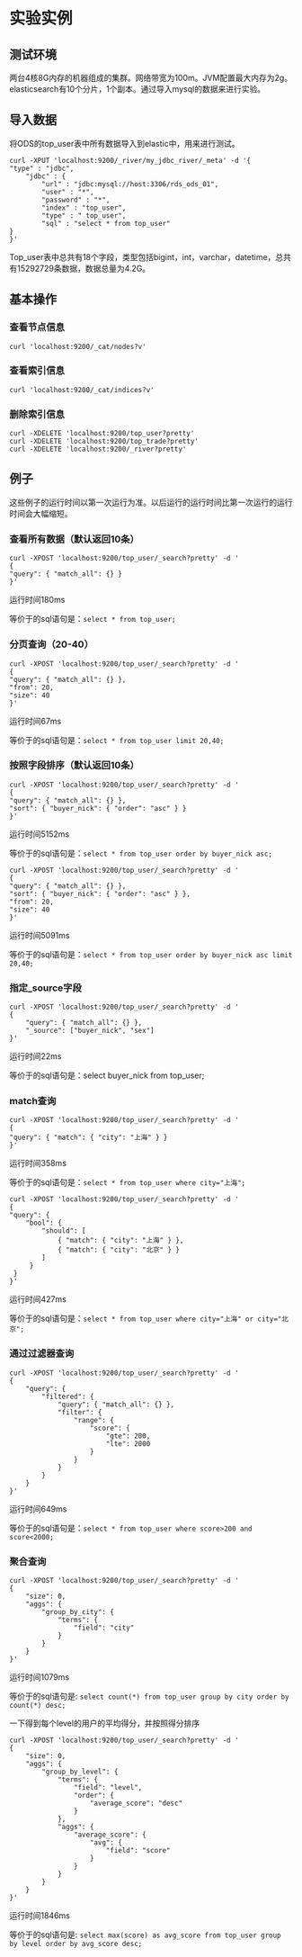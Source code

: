# 实验实例

## 测试环境

两台4核8G内存的机器组成的集群。网络带宽为100m。JVM配置最大内存为2g。elasticsearch有10个分片，1个副本。通过导入mysql的数据来进行实验。

## 导入数据

将ODS的top_user表中所有数据导入到elastic中，用来进行测试。
```
curl -XPUT 'localhost:9200/_river/my_jdbc_river/_meta' -d '{
"type" : "jdbc",
    "jdbc" : {
        "url" : "jdbc:mysql://host:3306/rds_ods_01",
        "user" : "*",
        "password" : "*",
        "index" : "top_user",
        "type" : " top_user",
        "sql" : "select * from top_user"
}
}'
```
Top_user表中总共有18个字段，类型包括bigint，int，varchar，datetime，总共有15292729条数据，数据总量为4.2G。

## 基本操作

### 查看节点信息

```
curl 'localhost:9200/_cat/nodes?v'
```

### 查看索引信息

```
curl 'localhost:9200/_cat/indices?v'
```

### 删除索引信息

```
curl -XDELETE 'localhost:9200/top_user?pretty'
curl -XDELETE 'localhost:9200/top_trade?pretty'
curl -XDELETE 'localhost:9200/_river?pretty'
```

## 例子

这些例子的运行时间以第一次运行为准。以后运行的运行时间比第一次运行的运行时间会大幅缩短。

### 查看所有数据（默认返回10条）

```
curl -XPOST 'localhost:9200/top_user/_search?pretty' -d '
{
"query": { "match_all": {} }
}'
```
运行时间180ms

等价于的sql语句是：`select * from top_user;`

### 分页查询（20-40）

```
curl -XPOST 'localhost:9200/top_user/_search?pretty' -d '
{
"query": { "match_all": {} },
"from": 20,
"size": 40
}'
```
运行时间67ms

等价于的sql语句是：`select * from top_user limit 20,40;`

### 按照字段排序（默认返回10条）

```
curl -XPOST 'localhost:9200/top_user/_search?pretty' -d '
{
"query": { "match_all": {} },
"sort": { "buyer_nick": { "order": "asc" } }
}'
```
运行时间5152ms

等价于的sql语句是：`select * from top_user order by buyer_nick asc;`

```
curl -XPOST 'localhost:9200/top_user/_search?pretty' -d '
{
"query": { "match_all": {} },
"sort": { "buyer_nick": { "order": "asc" } },
"from": 20,
"size": 40
}'
```

运行时间5091ms

等价于的sql语句是：`select * from top_user order by buyer_nick asc limit 20,40;`

### 指定_source字段

```
curl -XPOST 'localhost:9200/top_user/_search?pretty' -d '
{
    "query": { "match_all": {} },
    "_source": ["buyer_nick", "sex"]
}'
```
运行时间22ms

等价于的sql语句是：select buyer_nick from top_user;

### match查询

```
curl -XPOST 'localhost:9200/top_user/_search?pretty' -d '
{
"query": { "match": { "city": "上海" } }
}'
```
运行时间358ms

等价于的sql语句是：`select * from top_user where city="上海";`

```
curl -XPOST 'localhost:9200/top_user/_search?pretty' -d '
{
"query": {
    "bool": {
        "should": [
            { "match": { "city": "上海" } },
            { "match": { "city": "北京" } }
        ]
     }
 }
}'
```
运行时间427ms

等价于的sql语句是：`select * from top_user where city="上海" or city="北京";`

### 通过过滤器查询

```
curl -XPOST 'localhost:9200/top_user/_search?pretty' -d '
{
    "query": {
        "filtered": {
            "query": { "match_all": {} },
            "filter": {
                "range": {
                    "score": {
                        "gte": 200,
                        "lte": 2000
                    }
                }
            }
        }
    }
}'
```

运行时间649ms

等价于的sql语句是：`select * from top_user where score>200 and score<2000;`

### 聚合查询

```
curl -XPOST 'localhost:9200/top_user/_search?pretty' -d '
{
    "size": 0,
    "aggs": {
        "group_by_city": {
            "terms": {
                "field": "city"
            }
        }
    }
}'
```
运行时间1079ms

等价于的sql语句是: `select count(*) from top_user group by city order by count(*) desc;`

一下得到每个level的用户的平均得分，并按照得分排序

```
curl -XPOST 'localhost:9200/top_user/_search?pretty' -d '
{
    "size": 0,
    "aggs": {
        "group_by_level": {
            "terms": {
                "field": "level",
                "order": {
                    "average_score": "desc"
                }
            },
            "aggs": {
                "average_score": {
                    "avg": {
                        "field": "score"
                    }
                }
            }
        }
    }
}'
```

运行时间1846ms

等价于的sql语句是: `select max(score) as avg_score from top_user group by level order by avg_score desc;`

